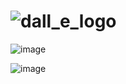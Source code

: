 # ![dall_e_logo](https://github.com/DevFreAkeD/Dall-E-Clone/assets/32740788/9377a15f-bbdf-43db-914a-479a35aede86)

 ![image](https://github.com/DevFreAkeD/Dall-E-Clone/assets/32740788/f7f61e8d-df82-4d08-a918-23d1af528662)

 ![image](https://github.com/DevFreAkeD/Dall-E-Clone/assets/32740788/f7e77293-6442-4b89-ad5f-740804ede00b)
